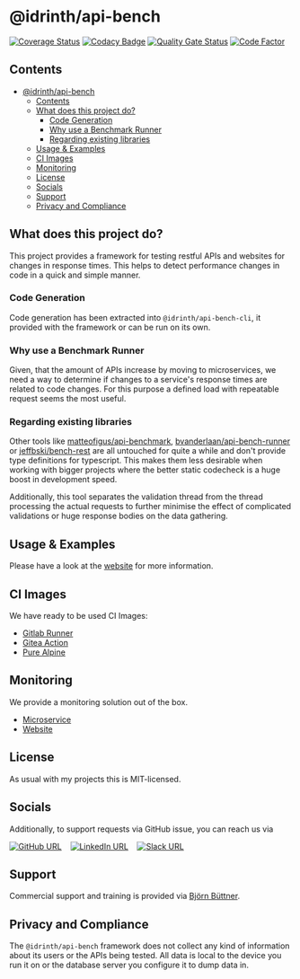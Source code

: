 # @idrinth/api-bench

[![Coverage Status](https://coveralls.io/repos/github/Idrinth/api-bench/badge.svg?branch=the-one)](https://coveralls.io/github/Idrinth/api-bench?branch=the-one)
[![Codacy Badge](https://app.codacy.com/project/badge/Grade/3171affc728048da8df4fe36b6d4771e)](https://app.codacy.com/gh/Idrinth/api-bench/dashboard?utm_source=gh&utm_medium=referral&utm_content=&utm_campaign=Badge_grade)
[![Quality Gate Status](https://sonarcloud.io/api/project_badges/measure?project=Idrinth_api-bench&metric=alert_status)](https://sonarcloud.io/summary/new_code?id=Idrinth_api-bench)
[![Code Factor](https://www.codefactor.io/repository/github/idrinth/api-bench/badge/the-one)](https://www.codefactor.io/repository/github/idrinth/api-bench/overview/the-one)

## Contents

- [@idrinth/api-bench](#idrinthapi-bench)
  - [Contents](#contents)
  - [What does this project do?](#what-does-this-project-do)
    - [Code Generation](#code-generation)
    - [Why use a Benchmark Runner](#why-use-a-benchmark-runner)
    - [Regarding existing libraries](#regarding-existing-libraries)
  - [Usage \& Examples](#usage--examples)
  - [CI Images](#ci-images)
  - [Monitoring](#monitoring)
  - [License](#license)
  - [Socials](#socials)
  - [Support](#support)
  - [Privacy and Compliance](#privacy-and-compliance)

## What does this project do?

This project provides a framework for testing restful APIs and websites for
changes in response times. This helps to detect performance changes in code
in a quick and simple manner.

### Code Generation

Code generation has been extracted into `@idrinth/api-bench-cli`, it provided
with the framework or can be run on its own.

### Why use a Benchmark Runner

Given, that the amount of APIs increase by moving to microservices, we need a
way to determine if changes to a service's response times are related to code
changes. For this purpose a defined load with repeatable request seems the
most useful.

### Regarding existing libraries

Other tools like
[matteofigus/api-benchmark](https://github.com/matteofigus/api-benchmark),
[bvanderlaan/api-bench-runner](https://github.com/bvanderlaan/api-bench-runner)
or [jeffbski/bench-rest](https://github.com/jeffbski/bench-rest) are all
untouched for quite a while and don't provide type definitions for typescript.
This makes them less desirable when working with bigger projects where the
better static codecheck is a huge boost in development speed.

Additionally, this tool separates the validation thread from the thread
processing the actual requests to further minimise the effect of complicated
validations or huge response bodies on the data gathering.

## Usage & Examples

Please have a look at the [website](https://idrinth-api-ben.ch) for more
information.

## CI Images

We have ready to be used CI Images:

- [Gitlab Runner](https://hub.docker.com/r/idrinth/api-bench-gitlab-runner)
- [Gitea Action](https://hub.docker.com/r/idrinth/api-bench-gitea-action)
- [Pure Alpine](https://hub.docker.com/r/idrinth/api-bench)

## Monitoring

We provide a monitoring solution out of the box.

- [Microservice](https://hub.docker.com/r/idrinth/api-bench-history-microservice)
- [Website](https://hub.docker.com/r/idrinth/api-bench-history-website)

## License

As usual with my projects this is MIT-licensed.

## Socials

Additionally, to support requests via GitHub issue, you can reach us via

[![GitHub URL](https://img.shields.io/badge/GitHub-100000?style=for-the-badge&logo=github&logoColor=white)](https://github.com/Idrinth/api-bench)&nbsp;&nbsp;&nbsp;&nbsp;[![LinkedIn URL](https://img.shields.io/badge/LinkedIn-0077B5?style=for-the-badge&logo=linkedin&logoColor=white)](https://www.linkedin.com/groups/9588634/)&nbsp;&nbsp;&nbsp;&nbsp;[![Slack URL](https://img.shields.io/badge/Slack-4A154B?style=for-the-badge&logo=slack&logoColor=white)](https://idrinth-api-bench.slack.com/join/shared_invite/zt-2f4zmw2sz-c3etHzCFq3LtZpkR15xXMA#/shared-invite/email)

## Support

Commercial support and training is provided via
[Björn Büttner](https://bjoern-buettner.me).

## Privacy and Compliance

The `@idrinth/api-bench` framework does not collect any kind of information
about its users or the APIs being tested. All data is local to the device
you run it on or the database server you configure it to dump data in.
